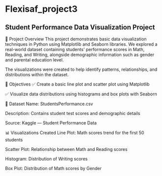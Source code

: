 # Flexisaf_project3
## Student Performance Data Visualization Project


📌 Project Overview
This project demonstrates basic data visualization techniques in Python using Matplotlib and Seaborn libraries. We explored a real-world dataset containing students' performance scores in Math, Reading, and Writing, alongside demographic information such as gender and parental education level.

The visualizations were created to help identify patterns, relationships, and distributions within the dataset.

🎯 Objectives
✅ Create a basic line plot and scatter plot using Matplotlib

✅ Visualize data distributions using histograms and box plots with Seaborn

📂 Dataset
Name: StudentsPerformance.csv

Description: Contains student test scores and demographic details

Source: Kaggle — Student Performance Data 

📊 Visualizations Created
Line Plot: Math scores trend for the first 50 students

Scatter Plot: Relationship between Math and Reading scores

Histogram: Distribution of Writing scores

Box Plot: Distribution of Math scores by Gender


